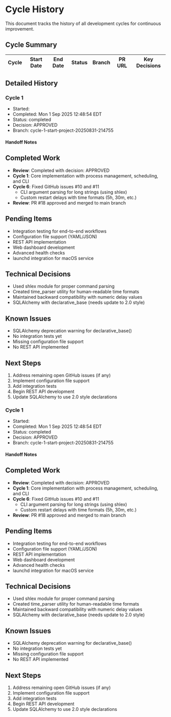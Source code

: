 # Cycle History

This document tracks the history of all development cycles for continuous improvement.

## Cycle Summary

| Cycle | Start Date | End Date | Status | Branch | PR URL | Key Decisions |
|-------|------------|----------|--------|--------|--------|---------------|

## Detailed History


### Cycle 1
- Started: 
- Completed: Mon  1 Sep 2025 12:48:54 EDT
- Status: completed
- Decision: APPROVED
- Branch: cycle-1-start-project-20250831-214755

#### Handoff Notes
## Completed Work
<!-- Updated by each agent as they complete their phase -->
- **Review**: Completed with decision: APPROVED
- **Cycle 1**: Core implementation with process management, scheduling, and CLI
- **Cycle 6**: Fixed GitHub issues #10 and #11
  - CLI argument parsing for long strings (using shlex)
  - Custom restart delays with time formats (5h, 30m, etc.)
- **Review**: PR #18 approved and merged to main branch

## Pending Items
<!-- Items that need attention in the next phase or cycle -->
- Integration testing for end-to-end workflows
- Configuration file support (YAML/JSON)
- REST API implementation
- Web dashboard development
- Advanced health checks
- launchd integration for macOS service

## Technical Decisions
<!-- Important technical decisions made during this cycle -->
- Used shlex module for proper command parsing
- Created time_parser utility for human-readable time formats
- Maintained backward compatibility with numeric delay values
- SQLAlchemy with declarative_base (needs update to 2.0 style)

## Known Issues
<!-- Issues discovered but not yet resolved -->
- SQLAlchemy deprecation warning for declarative_base()
- No integration tests yet
- Missing configuration file support
- No REST API implemented

## Next Steps
<!-- Clear action items for the next agent/cycle -->
1. Address remaining open GitHub issues (if any)
2. Implement configuration file support
3. Add integration tests
4. Begin REST API development
5. Update SQLAlchemy to use 2.0 style declarations


### Cycle 1
- Started: 
- Completed: Mon  1 Sep 2025 12:48:54 EDT
- Status: completed
- Decision: APPROVED
- Branch: cycle-1-start-project-20250831-214755

#### Handoff Notes
## Completed Work
<!-- Updated by each agent as they complete their phase -->
- **Review**: Completed with decision: APPROVED
- **Cycle 1**: Core implementation with process management, scheduling, and CLI
- **Cycle 6**: Fixed GitHub issues #10 and #11
  - CLI argument parsing for long strings (using shlex)
  - Custom restart delays with time formats (5h, 30m, etc.)
- **Review**: PR #18 approved and merged to main branch

## Pending Items
<!-- Items that need attention in the next phase or cycle -->
- Integration testing for end-to-end workflows
- Configuration file support (YAML/JSON)
- REST API implementation
- Web dashboard development
- Advanced health checks
- launchd integration for macOS service

## Technical Decisions
<!-- Important technical decisions made during this cycle -->
- Used shlex module for proper command parsing
- Created time_parser utility for human-readable time formats
- Maintained backward compatibility with numeric delay values
- SQLAlchemy with declarative_base (needs update to 2.0 style)

## Known Issues
<!-- Issues discovered but not yet resolved -->
- SQLAlchemy deprecation warning for declarative_base()
- No integration tests yet
- Missing configuration file support
- No REST API implemented

## Next Steps
<!-- Clear action items for the next agent/cycle -->
1. Address remaining open GitHub issues (if any)
2. Implement configuration file support
3. Add integration tests
4. Begin REST API development
5. Update SQLAlchemy to use 2.0 style declarations

